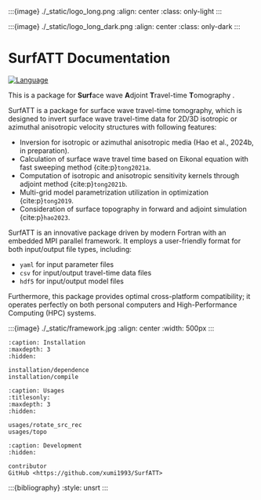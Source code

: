 :::{image} ./_static/logo_long.png
:align: center
:class: only-light
:::

:::{image} ./_static/logo_long_dark.png
:align: center
:class: only-dark
:::


# SurfATT Documentation

[![Language](https://img.shields.io/badge/-Fortran-734f96?logo=fortran&logoColor=white)](https://github.com/topics/fortran)

This is a package for **Surf**ace wave **A**djoint **T**ravel-time **T**omography .

SurfATT is a package for surface wave travel-time tomography, which is designed to invert surface wave travel-time data for 2D/3D isotropic or azimuthal anisotropic velocity structures with following features:

- Inversion for isotropic or azimuthal anisotropic media (Hao et al., 2024b, in preparation).
- Calculation of surface wave travel time based on Eikonal equation with fast sweeping method {cite:p}`tong2021a`.
- Computation of isotropic and anisotropic sensitivity kernels through adjoint method {cite:p}`tong2021b`.
- Multi-grid model parametrization utilization in optimization {cite:p}`tong2019`.
- Consideration of surface topography in forward and adjoint simulation {cite:p}`hao2023`.

SurfATT is an innovative package driven by modern Fortran with an embedded MPI parallel framework. It employs a user-friendly format for both input/output file types, including:

- `yaml` for input parameter files
- `csv` for input/output travel-time data files
- `hdf5` for input/output model files

Furthermore, this package provides optimal cross-platform compatibility; it operates perfectly on both personal computers and High-Performance Computing (HPC) systems.

:::{image} ./_static/framework.jpg
:align: center
:width: 500px
:::

```{toctree}
:caption: Installation
:maxdepth: 3
:hidden:

installation/dependence
installation/compile
```

```{toctree}
:caption: Usages
:titlesonly:
:maxdepth: 3
:hidden:

usages/rotate_src_rec
usages/topo
```

```{toctree}
:caption: Development
:hidden:

contributor
GitHub <https://github.com/xumi1993/SurfATT>
```

:::{bibliography}
:style: unsrt
:::